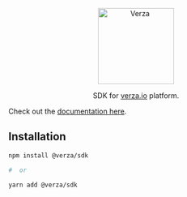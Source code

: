 <p align="center">
  <img width="150" src="https://verza.io/img/verza-public.svg" alt="Verza">

  <p align="center">SDK for <a href="https://verza.io" target="_blank">verza.io</a> platform.</p>
</p>

Check out the [documentation here](https://docs.verza.io/getting-started/verza-sdk).

## Installation

```bash
npm install @verza/sdk

#  or

yarn add @verza/sdk
```
